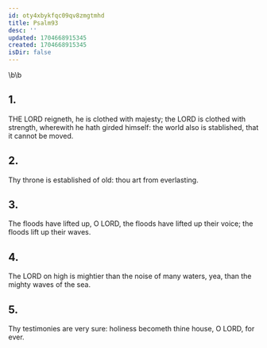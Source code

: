 ```yaml
---
id: oty4xbykfqc09qv8zmgtmhd
title: Psalm93
desc: ''
updated: 1704668915345
created: 1704668915345
isDir: false
---
```

\b\b
## 1.
THE LORD reigneth, he is clothed with majesty; the LORD is clothed with strength, wherewith he hath girded himself: the world also is stablished, that it cannot be moved.
## 2.
Thy throne is established of old: thou art from everlasting.
## 3.
The floods have lifted up, O LORD, the floods have lifted up their voice; the floods lift up their waves.
## 4.
The LORD on high is mightier than the noise of many waters, yea, than the mighty waves of the sea.
## 5.
Thy testimonies are very sure: holiness becometh thine house, O LORD, for ever.
